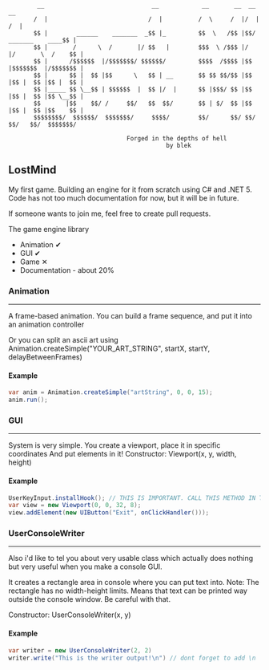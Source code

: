 ```
        __                              __            __       __  __                  __ 
       /  |                            /  |          /  \     /  |/  |                /  |
       $$ |        ______    _______  _$$ |_         $$  \   /$$ |$$/  _______    ____$$ |
       $$ |       /      \  /       |/ $$   |        $$$  \ /$$$ |/  |/       \  /    $$ |
       $$ |      /$$$$$$  |/$$$$$$$/ $$$$$$/         $$$$  /$$$$ |$$ |$$$$$$$  |/$$$$$$$ |
       $$ |      $$ |  $$ |$$      \   $$ | __       $$ $$ $$/$$ |$$ |$$ |  $$ |$$ |  $$ |
       $$ |_____ $$ \__$$ | $$$$$$  |  $$ |/  |      $$ |$$$/ $$ |$$ |$$ |  $$ |$$ \__$$ |
       $$       |$$    $$/ /     $$/   $$  $$/       $$ | $/  $$ |$$ |$$ |  $$ |$$    $$ |
       $$$$$$$$/  $$$$$$/  $$$$$$$/     $$$$/        $$/      $$/ $$/ $$/   $$/  $$$$$$$/

                                 Forged in the depths of hell
                                            by blek
```
## LostMind
My first game. Building an engine for it from scratch
using C# and .NET 5.
Code has not too much documentation for now, but it will be in future.

If someone wants to join me, feel free to create pull requests.

The game engine library
 - Animation ✔
 - GUI ✔
 - Game ✕
 - Documentation - about 20%
 
### Animation
---
A frame-based animation.
You can build a frame sequence, and put it into an animation controller

Or you can split an ascii art using Animation.createSimple("YOUR_ART_STRING", startX, startY, delayBetweenFrames)

#### Example
```cs
var anim = Animation.createSimple("artString", 0, 0, 15);
anim.run();
```

### GUI
---
System is very simple.
You create a viewport, place it in specific coordinates
And put elements in it!
Constructor: Viewport(x, y, width, height)


#### Example
```cs
UserKeyInput.installHook(); // THIS IS IMPORTANT. CALL THIS METHOD IN THE FIRST LINES OF YOUR START POINT
var view = new Viewport(0, 0, 32, 8);
view.addElement(new UIButton("Exit", onClickHandler()));
```

### UserConsoleWriter
---
Also i'd like to tel you about very usable class
which actually does nothing but very useful
when you make a console GUI.

It creates a rectangle area in console
where you can put text into.
Note: The rectangle has no width-height limits.
Means that text can be printed way outside the console window.
Be careful with that.

Constructor: UserConsoleWriter(x, y)

#### Example
```cs
var writer = new UserConsoleWriter(2, 2)
writer.write("This is the writer output!\n") // dont forget to add \n
```
